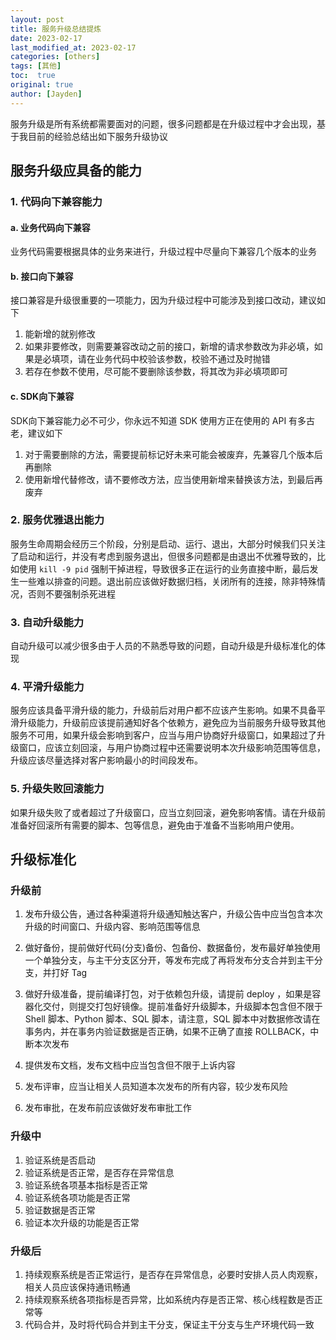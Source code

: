 ```yaml
---
layout: post
title: 服务升级总结提炼
date: 2023-02-17
last_modified_at: 2023-02-17
categories: [others]
tags: [其他]
toc:  true
original: true
author: [Jayden]
---
```


服务升级是所有系统都需要面对的问题，很多问题都是在升级过程中才会出现，基于我目前的经验总结出如下服务升级协议

## 服务升级应具备的能力

### 1. 代码向下兼容能力

#### a. 业务代码向下兼容

​	业务代码需要根据具体的业务来进行，升级过程中尽量向下兼容几个版本的业务

#### b. 接口向下兼容

接口兼容是升级很重要的一项能力，因为升级过程中可能涉及到接口改动，建议如下
  1. 能新增的就别修改
  2. 如果非要修改，则需要兼容改动之前的接口，新增的请求参数改为非必填，如果是必填项，请在业务代码中校验该参数，校验不通过及时抛错
  3. 若存在参数不使用，尽可能不要删除该参数，将其改为非必填项即可

#### c. SDK向下兼容

SDK向下兼容能力必不可少，你永远不知道 SDK 使用方正在使用的 API 有多古老，建议如下

1. 对于需要删除的方法，需要提前标记好未来可能会被废弃，先兼容几个版本后再删除
2. 使用新增代替修改，请不要修改方法，应当使用新增来替换该方法，到最后再废弃

### 2. 服务优雅退出能力

服务生命周期会经历三个阶段，分别是启动、运行、退出，大部分时候我们只关注了启动和运行，并没有考虑到服务退出，但很多问题都是由退出不优雅导致的，比如使用 `kill -9 pid` 强制干掉进程，导致很多正在运行的业务直接中断，最后发生一些难以排查的问题。退出前应该做好数据归档，关闭所有的连接，除非特殊情况，否则不要强制杀死进程

### 3. 自动升级能力

自动升级可以减少很多由于人员的不熟悉导致的问题，自动升级是升级标准化的体现

### 4. 平滑升级能力

服务应该具备平滑升级的能力，升级前后对用户都不应该产生影响。如果不具备平滑升级能力，升级前应该提前通知好各个依赖方，避免应为当前服务升级导致其他服务不可用，如果升级会影响到客户，应当与用户协商好升级窗口，如果超过了升级窗口，应该立刻回滚，与用户协商过程中还需要说明本次升级影响范围等信息，升级应该尽量选择对客户影响最小的时间段发布。

### 5. 升级失败回滚能力

如果升级失败了或者超过了升级窗口，应当立刻回滚，避免影响客情。请在升级前准备好回滚所有需要的脚本、包等信息，避免由于准备不当影响用户使用。

## 升级标准化

### 升级前

1. 发布升级公告，通过各种渠道将升级通知触达客户，升级公告中应当包含本次升级的时间窗口、升级内容、影响范围等信息

2. 做好备份，提前做好代码(分支)备份、包备份、数据备份，发布最好单独使用一个单独分支，与主干分支区分开，等发布完成了再将发布分支合并到主干分支，并打好 Tag

3. 做好升级准备，提前编译打包，对于依赖包升级，请提前 deploy ，如果是容器化交付，则提交打包好镜像。提前准备好升级脚本，升级脚本包含但不限于 Shell 脚本、Python 脚本、SQL 脚本，请注意，SQL 脚本中对数据修改请在事务内，并在事务内验证数据是否正确，如果不正确了直接 ROLLBACK，中断本次发布
4. 提供发布文档，发布文档中应当包含但不限于上诉内容
5. 发布评审，应当让相关人员知道本次发布的所有内容，较少发布风险
6. 发布审批，在发布前应该做好发布审批工作

### 升级中

1. 验证系统是否启动
2. 验证系统是否正常，是否存在异常信息
3. 验证系统各项基本指标是否正常
4. 验证系统各项功能是否正常
5. 验证数据是否正常
6. 验证本次升级的功能是否正常

### 升级后

1. 持续观察系统是否正常运行，是否存在异常信息，必要时安排人员人肉观察，相关人员应该保持通讯畅通
2. 持续观察系统各项指标是否异常，比如系统内存是否正常、核心线程数是否正常等
3. 代码合并，及时将代码合并到主干分支，保证主干分支与生产环境代码一致



